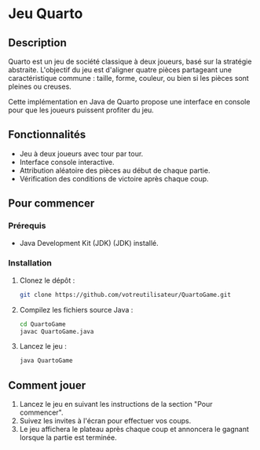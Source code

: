 # Jeu Quarto

## Description

Quarto est un jeu de société classique à deux joueurs, basé sur la stratégie abstraite. L'objectif du jeu est d'aligner quatre pièces partageant une caractéristique commune : taille, forme, couleur, ou bien si les pièces sont pleines ou creuses.

Cette implémentation en Java de Quarto propose une interface en console pour que les joueurs puissent profiter du jeu.

## Fonctionnalités

- Jeu à deux joueurs avec tour par tour.
- Interface console interactive.
- Attribution aléatoire des pièces au début de chaque partie.
- Vérification des conditions de victoire après chaque coup.

## Pour commencer

### Prérequis

- Java Development Kit (JDK) (JDK) installé.

### Installation

1. Clonez le dépôt :

   ```bash
   git clone https://github.com/votreutilisateur/QuartoGame.git
   ```

2. Compilez les fichiers source Java :

   ```bash
   cd QuartoGame
   javac QuartoGame.java
   ```

3. Lancez le jeu :

   ```bash
   java QuartoGame
   ```

## Comment jouer

1. Lancez le jeu en suivant les instructions de la section "Pour commencer".
2. Suivez les invites à l'écran pour effectuer vos coups.
3. Le jeu affichera le plateau après chaque coup et annoncera le gagnant lorsque la partie est terminée.
